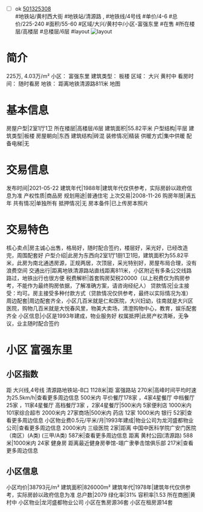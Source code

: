 - [ ] ok [501325308](https://bj.5i5j.com/ershoufang/501325308.html)  
 #地铁站/黄村西大街 #地铁站/清源路 ,  #地铁线/4号线
#单价/4-6 #总价/225-240 #面积/55-60   #区域/大兴/黄村中/小区-富强东里 #在售 #所在楼层/高楼层 #总楼层/6层 #layout 
![layout](http://image2a.5i5j.com/bdir/layout/344872a053154bf292d4d343ac2731e7.jpg_P5.jpg) 
# 简介 
 225万,  4.03万/m² 
小区： 富强东里
建筑类型： 板楼
区域： 大兴 黄村中
看房时间： 随时看房
地铁： 距离地铁清源路811米 地图
# 基本信息 
 房屋户型|2室1厅1卫
所在楼层|高楼层/6层
建筑面积|55.82平米
户型结构|平层
建筑类型|板楼
房屋朝向|东西
建筑结构|砖混
装修情况|精装
供暖方式|集中供暖
配备电梯|无
# 交易信息 
 发布时间|2021-05-22
建筑年代|1988年|建筑年代仅供参考，实际房龄以政府信息为准
产权性质|商品房
规划用途|普通住宅
上次交易|2008-11-26
购房年限|满五年
共有情况|单独所有
抵押情况|无
房本备件|已上传房本照片
# 交易特色 
 核心卖点|房主诚心出售，格局好，随时配合签约，楼层好，采光好，已经改造完，周围配套好
户型介绍|此房为东西向2室1厅1厨1卫1阳，建筑面积为55.82平米，此房为南北通透房源，正规两居，次顶层，采光特别好，房屋布局合理，没有浪费空间
交通出行|距离地铁清源路站直线距离811米，小区附近有多条公交线路路过，地铁出行也很方便
税费解析|首套购房契税20000（以上税费仅为购房参考，不能作为最终购房依据，了解准确方案，请咨询经纪人）
贷款情况|业主接受：均可。房主接受多种付款方式（贷款情况仅供参考，最终以实际情况为准）
周边配套|周边配套齐全，小区几百米就是仁和医院，大兴妇幼，往南就是大兴区医院，购物几百米就是大悦春风里，物美大卖场，清澄购物中心，教育，娱乐配套齐全
小区信息|小区是1993年建成，物业服务好
权属抵押|此房产权清晰，无争议，业主随时配合签约
# 小区 富强东里
## 小区指数 
 距 大兴线,4号线 清源路地铁站-B口 1128米|距 富强路站 270米|高峰时间平均时速为25.5km/h|查看更多周边信息
500米内 平价餐厅178家 ，4家4星餐厅
中档餐厅25家 ，11家4星餐厅
高档餐厅3家 ，2家4星餐厅|500米内 5家便利店
1000米内 101家综合超市
2000米内 27家商场|500米内 药店 12家
1000米内 银行 52家|查看更多周边信息
小区物业费0.5元/平米/月|1993年建成|物业公司为龙河盛都物业公司|查看更多周边信息
2000米内 三级医院 2家|距离 中国中医科学院广安门医院（南区）(A类) (三甲/A类) 587米|查看更多周边信息
距离 黄村公园(清源路) 588米|1000米内 24家 健身房
距离最近健身房拳馆-翊广隶拳击馆俱乐部 217米|查看更多周边信息
## 小区信息 
 小区均价|38793元/m²
建筑面积|826000m²
建筑年代|1978年|建筑年代仅供参考，实际房龄以政府信息为准
总户数|2079
绿化率|31%
容积率|1.53
所在商圈|黄村中
小区物业|龙河盛都物业公司
小区在售房源36套
小区在租房源14套
